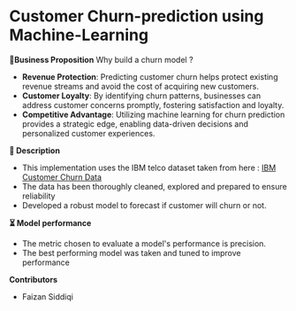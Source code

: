 # Customer Churn-prediction using Machine-Learning

**🎯Business Proposition**
Why build a churn model ? 
- **Revenue Protection**: Predicting customer churn helps protect existing revenue streams and avoid the cost of acquiring new customers.
- **Customer Loyalty**: By identifying churn patterns, businesses can address customer concerns promptly, fostering satisfaction and loyalty.
- **Competitive Advantage**: Utilizing machine learning for churn prediction provides a strategic edge, enabling data-driven decisions and personalized customer experiences.

**📝 Description**
- This implementation uses the IBM telco dataset taken from here : [IBM Customer Churn Data]([URL](https://www.kaggle.com/datasets/blastchar/telco-customer-churn)https://www.kaggle.com/datasets/blastchar/telco-customer-churn)
- The data has been thoroughly cleaned, explored and prepared to ensure reliability
- Developed a robust model to forecast if customer will churn or not.

**⏳ Model performance**
- The metric chosen to evaluate a model's performance is precision.
- The best performing model was taken and tuned to improve performance

**Contributors** 
- Faizan Siddiqi

